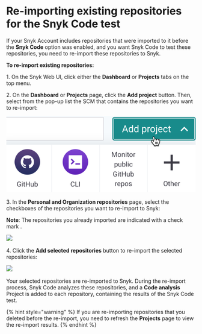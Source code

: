 # Re-importing existing repositories for the Snyk Code test

If your Snyk Account includes repositories that were imported to it before the **Snyk Code** option was enabled, and you want Snyk Code to test these repositories, you need to re-import these repositories to Snyk.

**To re-import existing repositories:**

1\. On the Snyk Web UI, click either the **Dashboard** or **Projects** tabs on the top menu.

2\. On the **Dashboard** or **Projects** page, click the **Add project** button. Then, select from the pop-up list the SCM that contains the repositories you want to re-import:

![](<../../../../../.gitbook/assets/image (281) (1).png>)

3\. In the **Personal and Organization repositories** page, select the checkboxes of the repositories you want to re-import to Snyk:

**Note**: The repositories you already imported are indicated with a check mark <img src="../../../../../.gitbook/assets/Snyk Code - Add Repositories dialog box - Check Mark.png" alt="" data-size="line">.

![](<../../../../../.gitbook/assets/Snyk Code - Re-importing - Existing repositories.png>)

4\. Click the **Add selected repositories** button to re-import the selected repositories:

![](<../../../../../.gitbook/assets/Snyk Code - Re-importing - Add selected repositories button.png>)

Your selected repositories are re-imported to Snyk. During the re-import process, Snyk Code analyzes these repositories, and a **Code analysis** Project is added to each repository, containing the results of the Snyk Code test.

{% hint style="warning" %}
If you are re-importing repositories that you deleted before the re-import, you need to refresh the **Projects** page to view the re-import results.
{% endhint %}
